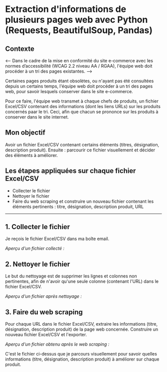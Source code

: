 # Extraction d'informations de plusieurs pages web avec Python (Requests, BeautifulSoup, Pandas)

## Contexte

<--
Dans le cadre de la mise en conformité du site e-commerce avec les normes d’accessibilité (WCAG 2.2 niveau AA / RGAA), l'équipe web doit procéder à un tri des pages existantes.
-->

Certaines pages produits étant obsolètes, ou n'ayant pas été consultées depuis un certains temps, l'équipe web doit procéder à un tri des pages web, pour savoir lesquels conserver dans le site e-commerce.

Pour ce faire, l'équipe web transmet à chaque chefs de produits, un fichier Excel/CSV contenant des informations (dont les liens URLs) sur les produits concernés paar le tri. Ceci, afin que chacun se prononce sur les produits à conserver dans le site internet.

## Mon objectif
Avoir un fichier Excel/CSV contenant certains éléments (titres, désignation, description produit).
Ensuite : parcourir ce fichier visuellement et décider des éléments à améliorer.

## Les étapes appliquées sur chaque fichier Excel/CSV
- Collecter le fichier
- Nettoyer le fichier
- Faire du web scraping et construire un nouveau fichier contenant les éléments pertinents : titre, désignation, description produit, URL

---------------------------------------------------------------------------------------------------------------------------------------------------------------------
## 1. Collecter le fichier
Je reçois le fichier Excel/CSV dans ma boîte email.

_Aperçu d'un fichier collecté :_

## 2. Nettoyer le fichier 
Le but du nettoyage est de supprimer les lignes et colonnes non pertinentes, afin de n'avoir qu'une seule colonne (contenant l'URL) dans le fichier Excel/CSV.

_Aperçu d'un fichier après nettoyage :_

## 3. Faire du web scraping
Pour chaque URL dans le fichier Excel/CSV, extraire les informations (titre, désignation, description produit) de la page web concernée.
Construire un nouveau fichier Excel/CSV et l'exporter.

_Aperçu d'un fichier obtenu après le web scraping :_

C'est le fichier ci-dessus que je parcours visuellement pour savoir quelles informations (titre, désignation, description produit) à améliorer sur chaque produit.
